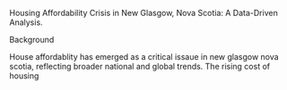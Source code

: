 Housing Affordability Crisis in New Glasgow, Nova Scotia: A Data-Driven Analysis.

Background

House affordablity has emerged as a critical issaue in new glasgow nova scotia, reflecting broader national and global trends. The rising cost of housing
